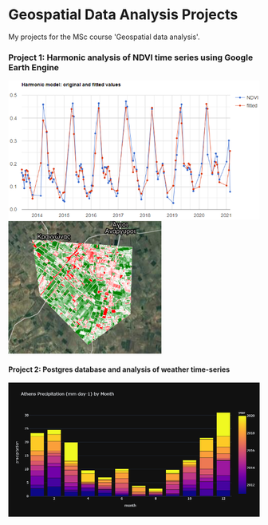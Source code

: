 # Geospatial Data Analysis Projects
My projects for the MSc course 'Geospatial data analysis'.

### Project 1: Harmonic analysis of NDVI time series using Google Earth Engine
<img src="imgs/poly4.png">
<img src="imgs/max_ndvi2019.png">

#### Project 2: Postgres database and analysis of weather time-series
<img src="imgs/precipitation.png">
